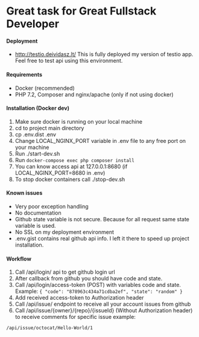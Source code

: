 # Great task for Great Fullstack Developer

#### Deployment
* http://testio.deividasz.lt/ This is fully deployed my version of testio app.
Feel free to test api using this environment.

#### Requirements
* Docker (recommended)
* PHP 7.2, Composer and nginx/apache (only if not using docker)   

#### Installation (Docker dev)
1. Make sure docker is running on your local machine
2. cd to project main directory
3. cp .env.dist .env
4. Change LOCAL_NGINX_PORT variable in .env file to any free port on your machine
5. Run ./start-dev.sh
6. Run `docker-compose exec php composer install`
6. You can know access api at 127.0.0.1:8680 (if LOCAL_NGINX_PORT=8680 in .env)
7. To stop docker containers call ./stop-dev.sh

#### Known issues
* Very poor exception handling
* No documentation
* Github state variable is not secure. Because for all request same state variable is used.
* No SSL on my deployment environment
* .env.gist contains real github api info. I left it there to speed up project installation.

#### Workflow
1. Call /api/login/ api to get github login url
2. After callback from github you should have code and state.
3. Call /api/login/access-token (POST) with variables code and state. Example:
`
{
  "code": "878963c434a71cdba2ef",
  "state": "random"
}
`
4. Add received access-token to Authorization header
5. Call /api/issue/ endpoint to receive all your account issues from github
6. Call /api/issue/{owner}/{repo}/{issueId} (Without Authorization header) to receive comments for specific issue example:
```
/api/issue/octocat/Hello-World/1
```